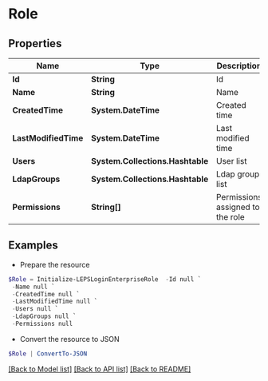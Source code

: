 # Role
## Properties

Name | Type | Description | Notes
------------ | ------------- | ------------- | -------------
**Id** | **String** | Id | [optional] 
**Name** | **String** | Name | [optional] 
**CreatedTime** | **System.DateTime** | Created time | [optional] 
**LastModifiedTime** | **System.DateTime** | Last modified time | [optional] 
**Users** | **System.Collections.Hashtable** | User list | [optional] 
**LdapGroups** | **System.Collections.Hashtable** | Ldap group list | [optional] 
**Permissions** | **String[]** | Permissions assigned to the role | [optional] 

## Examples

- Prepare the resource
```powershell
$Role = Initialize-LEPSLoginEnterpriseRole  -Id null `
 -Name null `
 -CreatedTime null `
 -LastModifiedTime null `
 -Users null `
 -LdapGroups null `
 -Permissions null
```

- Convert the resource to JSON
```powershell
$Role | ConvertTo-JSON
```

[[Back to Model list]](../README.md#documentation-for-models) [[Back to API list]](../README.md#documentation-for-api-endpoints) [[Back to README]](../README.md)

